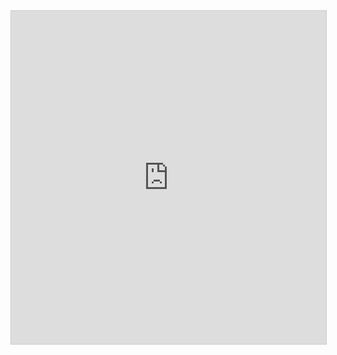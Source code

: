 <iframe class="airtable-embed" src="https://airtable.com/embed/shr6er0EzIKsBEACr?backgroundColor=cyan&viewControls=on" frameborder="0" onmousewheel="" width="100%" height="533" style="background: transparent; border: 1px solid #ccc;"></iframe>
